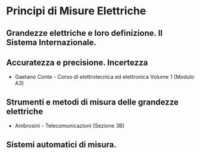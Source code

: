 # Principi di Misure Elettriche

## Grandezze elettriche e loro definizione. Il Sistema Internazionale.

## Accuratezza e precisione. Incertezza

* Gaetano Conte - Corso di elettrotecnica ed elettronica Volume 1 (Modulo A3)

## Strumenti e metodi di misura delle grandezze elettriche

* Ambrosini - Telecomunicazioni (Sezione 3B)

## Sistemi automatici di misura.